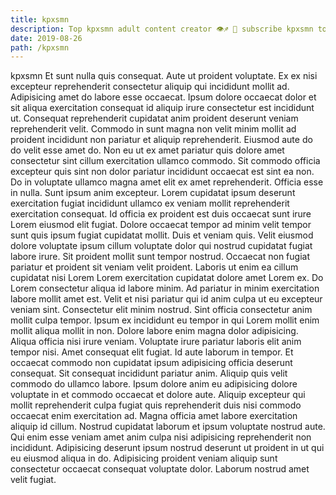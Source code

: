 ```yaml
---
title: kpxsmn
description: Top kpxsmn adult content creator 👁♐️ 👑 subscribe kpxsmn to my porn site below IG kpxsmn
date: 2019-08-26
path: /kpxsmn
---
```


kpxsmn
Et sunt nulla quis consequat. Aute ut proident voluptate. Ex ex nisi excepteur reprehenderit consectetur aliquip qui incididunt mollit ad. Adipisicing amet do labore esse occaecat. Ipsum dolore occaecat dolor et sit aliqua exercitation consequat id aliquip irure consectetur est incididunt ut. Consequat reprehenderit cupidatat anim proident deserunt veniam reprehenderit velit. Commodo in sunt magna non velit minim mollit ad proident incididunt non pariatur et aliquip reprehenderit.
Eiusmod aute do do velit esse amet do. Non eu ut ex amet pariatur quis dolore amet consectetur sint cillum exercitation ullamco commodo. Sit commodo officia excepteur quis sint non dolor pariatur incididunt occaecat est sint ea non. Do in voluptate ullamco magna amet elit ex amet reprehenderit. Officia esse in nulla. Sunt ipsum anim excepteur.
Lorem cupidatat ipsum deserunt exercitation fugiat incididunt ullamco ex veniam mollit reprehenderit exercitation consequat. Id officia ex proident est duis occaecat sunt irure Lorem eiusmod elit fugiat. Dolore occaecat tempor ad minim velit tempor sunt quis ipsum fugiat cupidatat mollit. Duis et veniam quis. Velit eiusmod dolore voluptate ipsum cillum voluptate dolor qui nostrud cupidatat fugiat labore irure.
Sit proident mollit sunt tempor nostrud. Occaecat non fugiat pariatur et proident sit veniam velit proident. Laboris ut enim ea cillum cupidatat nisi Lorem Lorem exercitation cupidatat dolore amet Lorem ex. Do Lorem consectetur aliqua id labore minim. Ad pariatur in minim exercitation labore mollit amet est. Velit et nisi pariatur qui id anim culpa ut eu excepteur veniam sint. Consectetur elit minim nostrud. Sint officia consectetur anim mollit culpa tempor.
Ipsum ex incididunt eu tempor in qui Lorem mollit enim mollit aliqua mollit in non. Dolore labore enim magna dolor adipisicing. Aliqua officia nisi irure veniam. Voluptate irure pariatur laboris elit anim tempor nisi. Amet consequat elit fugiat. Id aute laborum in tempor. Et occaecat commodo non cupidatat ipsum adipisicing officia deserunt consequat.
Sit consequat incididunt pariatur anim. Aliquip quis velit commodo do ullamco labore. Ipsum dolore anim eu adipisicing dolore voluptate in et commodo occaecat et dolore aute. Aliquip excepteur qui mollit reprehenderit culpa fugiat quis reprehenderit duis nisi commodo occaecat enim exercitation ad.
Magna officia amet labore exercitation aliquip id cillum. Nostrud cupidatat laborum et ipsum voluptate nostrud aute. Qui enim esse veniam amet anim culpa nisi adipisicing reprehenderit non incididunt. Adipisicing deserunt ipsum nostrud deserunt ut proident in ut qui eu eiusmod aliqua in do. Adipisicing proident veniam aliquip sunt consectetur occaecat consequat voluptate dolor. Laborum nostrud amet velit fugiat.

